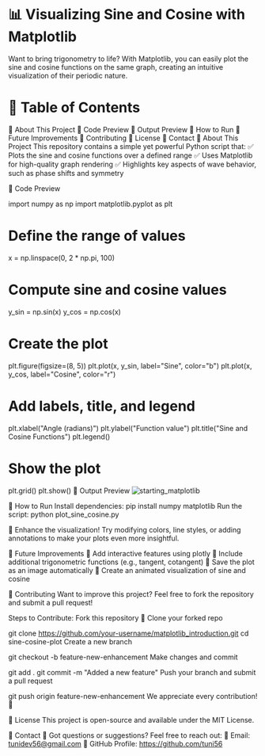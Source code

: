 # 📊 Visualizing Sine and Cosine with Matplotlib

Want to bring trigonometry to life? With Matplotlib, you can easily plot the sine and cosine functions on the same graph, creating an intuitive visualization of their periodic nature.

# 📖 Table of Contents
🚀 About This Project
📜 Code Preview
📸 Output Preview
🎯 How to Run
🚀 Future Improvements
🤝 Contributing
📜 License
📩 Contact
🚀 About This Project
This repository contains a simple yet powerful Python script that:
✅ Plots the sine and cosine functions over a defined range
✅ Uses Matplotlib for high-quality graph rendering
✅ Highlights key aspects of wave behavior, such as phase shifts and symmetry

📜 Code Preview

import numpy as np
import matplotlib.pyplot as plt

# Define the range of values
x = np.linspace(0, 2 * np.pi, 100)

# Compute sine and cosine values
y_sin = np.sin(x)
y_cos = np.cos(x)

# Create the plot
plt.figure(figsize=(8, 5))
plt.plot(x, y_sin, label="Sine", color="b")
plt.plot(x, y_cos, label="Cosine", color="r")

# Add labels, title, and legend
plt.xlabel("Angle (radians)")
plt.ylabel("Function value")
plt.title("Sine and Cosine Functions")
plt.legend()

# Show the plot
plt.grid()
plt.show()
📸 Output Preview
![starting_matplotlib](https://github.com/user-attachments/assets/665a7bb5-c903-4f51-9697-eb1f503f53c3)


🎯 How to Run
Install dependencies:
pip install numpy matplotlib
Run the script:
python plot_sine_cosine.py

📌 Enhance the visualization! Try modifying colors, line styles, or adding annotations to make your plots even more insightful.

🚀 Future Improvements
🔹 Add interactive features using plotly
🔹 Include additional trigonometric functions (e.g., tangent, cotangent)
🔹 Save the plot as an image automatically
🔹 Create an animated visualization of sine and cosine

🤝 Contributing
Want to improve this project? Feel free to fork the repository and submit a pull request!

Steps to Contribute:
Fork this repository 🍴
Clone your forked repo

git clone https://github.com/your-username/matplotlib_introduction.git
cd sine-cosine-plot
Create a new branch

git checkout -b feature-new-enhancement
Make changes and commit

git add .
git commit -m "Added a new feature"
Push your branch and submit a pull request

git push origin feature-new-enhancement
We appreciate every contribution! 🚀

📜 License
This project is open-source and available under the MIT License.

📩 Contact
💬 Got questions or suggestions? Feel free to reach out:
📧 Email: tunidev56@gmail.com
🔗 GitHub Profile: https://github.com/tuni56

